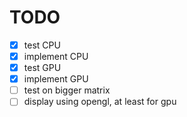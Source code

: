 # TODO
- [x] test CPU
- [x] implement CPU
- [x] test GPU
- [x] implement GPU
- [ ] test on bigger matrix
- [ ] display using opengl, at least for gpu
